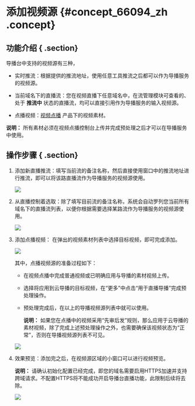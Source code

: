 # 添加视频源 {#concept_66094_zh .concept}

## 功能介绍 { .section}

导播台中支持的视频源有三种，

-   实时推流：根据提供的推流地址，使用任意工具推流之后都可以作为导播服务的视频源。

-   当前域名下的直播流：您在视频直播下任意域名中，在流管理模块可查看的、处于 **推流中** 状态的直播流，均可以直接引用作为导播服务的输入视频源。

-   点播视频：[视频点播](https://www.aliyun.com/product/vod?spm=5176.8142029.388261.337.6C1IOW) 产品下的视频素材。


**说明：** 所有素材必须在视频点播控制台上传并完成预处理之后才可以在导播服务中使用。

## 操作步骤 { .section}

1.  添加新直播推流：填写当前流的备注名称，然后直接使用窗口中的推流地址进行推流，即可以将该路直播流作为导播服务的视频源使用。

    ![](http://docs-aliyun.cn-hangzhou.oss.aliyun-inc.com/assets/pic/66094/cn_zh/1516867486615/009.png)

2.  从直播控制着选取：除了填写目前流的备注名称，系统会自动罗列您当前所有域名下的直播流列表，以便你根据需要选择某路流作为导播服务的视频源使用。

    ![](http://docs-aliyun.cn-hangzhou.oss.aliyun-inc.com/assets/pic/66094/cn_zh/1516867359939/010.png)

3.  添加点播视频： 在弹出的视频素材列表中选择目标视频，即可完成添加。

    ![](http://docs-aliyun.cn-hangzhou.oss.aliyun-inc.com/assets/pic/66094/cn_zh/1516868846371/011.png)

    其中，点播视频源的准备过程如下：

    -   在视频点播中完成普通视频或已明确应用与导播的素材视频上传。
    -   选择将应用到云导播的目标视频，在“更多”中点击“用于直播导播”完成预处理操作。
    -   预处理完成后，在以上的导播视频源列表中就可以使用。

        **说明：** 如果您在点播中的视频采用“先审后发”规则，那么应用于云导播的素材视频，除了完成上述预处理操作之外，也需要确保该视频状态为“正常”，否则在导播视频源列表不可见。

    ![](http://docs-aliyun.cn-hangzhou.oss.aliyun-inc.com/assets/pic/66094/cn_zh/1524131699385/C8D45468-6D95-42c5-A548-44D0D3D1A106.png)

4.  效果预览：添加完之后，在视频源区域的小窗口可以进行视频预览。

    **说明：** 请确认初始化配置已经完成，即您的域名需要启用HTTPS加速并支持跨域请求。不配置HTTPS将不能成功开启导播台直播功能，此限制后续将去除。

    ![](http://docs-aliyun.cn-hangzhou.oss.aliyun-inc.com/assets/pic/66094/cn_zh/1516868998992/012.png)


